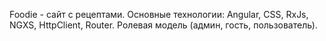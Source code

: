Foodie - сайт с рецептами.
Основные технологии: Angular, CSS, RxJs, NGXS, HttpClient, Router.
Ролевая модель (админ, гость, пользователь). 
